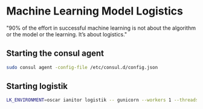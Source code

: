 # Machine Learning Model Logistics

"90% of the effort in successful machine learning is not about the algorithm or the model or the learning. It’s about logistics."

## Starting the consul agent

```bash
sudo consul agent -config-file /etc/consul.d/config.json
```

## Starting logistik

```bash
LK_ENVIRONMENT=oscar ianitor logistik -- gunicorn --workers 1 --threads 1 --worker-class eventlet -b 0.0.0.0:5656 app:app
```

